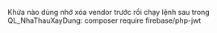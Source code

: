 Khứa nào dùng nhớ xóa vendor trước rồi chạy lệnh sau trong QL_NhaThauXayDung:
composer require firebase/php-jwt
